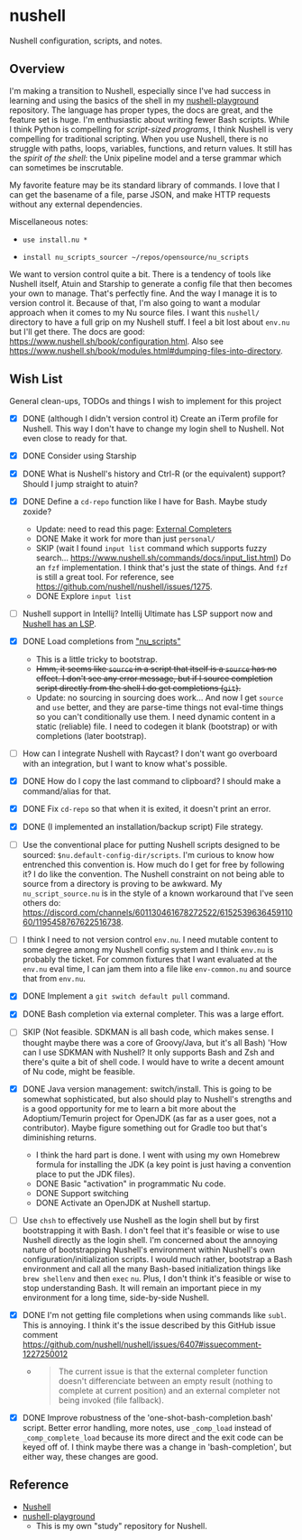 # nushell

Nushell configuration, scripts, and notes.


## Overview

I'm making a transition to Nushell, especially since I've had success in learning and using the basics of the shell in
my [nushell-playground](https://github.com/dgroomes/nushell-playground) repository. The language has proper types, the
docs are great, and the feature set is huge. I'm enthusiastic about writing fewer Bash scripts. While I think Python is
compelling for *script-sized programs*, I think Nushell is very compelling for traditional scripting. When you use
Nushell, there is no struggle with paths, loops, variables, functions, and return values. It still has the *spirit of the
shell*: the Unix pipeline model and a terse grammar which can sometimes be inscrutable.

My favorite feature may be its standard library of commands. I love that I can get the basename of a file, parse JSON,
and make HTTP requests without any external dependencies.

Miscellaneous notes:

* ```text
  use install.nu *
  ```
* ```text
  install nu_scripts_sourcer ~/repos/opensource/nu_scripts
  ```

We want to version control quite a bit. There is a tendency of tools like Nushell itself, Atuin and Starship to generate
a config file that then becomes your own to manage. That's perfectly fine. And the way I manage it is to version control
it. Because of that, I'm also going to want a modular approach when it comes to my Nu source files. I want this `nushell/`
directory to have a full grip on my Nushell stuff. I feel a bit lost about `env.nu` but I'll get there. The docs are
good: <https://www.nushell.sh/book/configuration.html>. Also see <https://www.nushell.sh/book/modules.html#dumping-files-into-directory>.


## Wish List

General clean-ups, TODOs and things I wish to implement for this project

* [x] DONE (although I didn't version control it) Create an iTerm profile for Nushell. This way I don't have to change my login shell to Nushell. Not even close to
  ready for that.
* [x] DONE Consider using Starship
* [x] DONE What is Nushell's history and Ctrl-R (or the equivalent) support? Should I jump straight to atuin?
* [x] DONE Define a `cd-repo` function like I have for Bash. Maybe study zoxide?
   * Update: need to read this page: [External Completers](https://www.nushell.sh/cookbook/external_completers.html)
   * DONE Make it work for more than just `personal/`
   * SKIP (wait I found `input list` command which supports fuzzy search... <https://www.nushell.sh/commands/docs/input_list.html>) Do an `fzf` implementation. I think that's just the state of things. And `fzf` is still a great tool. For
     reference, see <https://github.com/nushell/nushell/issues/1275>.
   * DONE Explore `input list`
* [ ] Nushell support in Intellij? Intellij Ultimate has LSP support now and [Nushell has an LSP](https://github.com/nushell/nushell/tree/main/crates/nu-lsp).
* [x] DONE Load completions from ["nu_scripts"](https://github.com/nushell/nu_scripts/tree/4eab7ea772f0a288c99a79947dd332efc1884315/custom-completions)
   * This is a little tricky to bootstrap.
   * ~~Hmm, it seems like `source` in a script that itself is a `source` has no effect. I don't see any error message, but
     if I source completion script directly from the shell I do get completions (`git`).~~
   * Update: no sourcing in sourcing does work... And now I get `source` and `use` better, and they are parse-time
     things not eval-time things so you can't conditionally use them. I need dynamic content in a static (reliable) file.
     I need to codegen it blank (bootstrap) or with completions (later bootstrap).
* [ ] How can I integrate Nushell with Raycast? I don't want go overboard with an integration, but I want to know what's
  possible.
* [x] DONE How do I copy the last command to clipboard? I should make a command/alias for that.
* [x] DONE Fix `cd-repo` so that when it is exited, it doesn't print an error.
* [x] DONE (I implemented an installation/backup script) File strategy.
* [ ] Use the conventional place for putting Nushell scripts designed to be sourced: `$nu.default-config-dir/scripts`.
  I'm curious to know how entrenched this convention is. How much do I get for free by following it? I do like the
  convention. The Nushell constraint on not being able to source from a directory is proving to be awkward. My `nu_script_source.nu`
  is in the style of a known workaround that I've seen others do: <https://discord.com/channels/601130461678272522/615253963645911060/1195458767622516738>.
* [ ] I think I need to not version control `env.nu`. I need mutable content to some degree among my Nushell config
  system and I think `env.nu` is probably the ticket. For common fixtures that I want evaluated at the `env.nu` eval
  time, I can jam them into a file like `env-common.nu` and source that from `env.nu`.
* [x] DONE Implement a `git switch default pull` command.
* [x] DONE Bash completion via external completer. This was a large effort.
* [ ] SKIP (Not feasible. SDKMAN is all bash code, which makes sense. I thought maybe there was a core of Groovy/Java, but it's all Bash) 'How can I use SDKMAN with Nushell? It only supports Bash and Zsh and there's quite a bit of shell code. I would have
  to write a decent amount of Nu code, might be feasible.
* [x] DONE Java version management: switch/install. This is going to be somewhat sophisticated, but also should play to Nushell's
  strengths and is a good opportunity for me to learn a bit more about the Adoptium/Temurin project for OpenJDK (as far as
  a user goes, not a contributor). Maybe figure something out for Gradle too but that's diminishing returns.
   * I think the hard part is done. I went with using my own Homebrew formula for installing the JDK (a key point is
     just having a convention place to put the JDK files).
   * DONE Basic "activation" in programmatic Nu code.
   * DONE Support switching
   * DONE Activate an OpenJDK at Nushell startup. 
* [ ] Use `chsh` to effectively use Nushell as the login shell but by first bootstrapping it with Bash. I don't feel
  that it's feasible or wise to use Nushell directly as the login shell. I'm concerned about the annoying nature of
  bootstrapping Nushell's environment within Nushell's own configuration/initialization scripts. I would much rather,
  bootstrap a Bash environment and call all the many Bash-based initialization things like `brew shellenv` and then `exec`
  `nu`. Plus, I don't think it's feasible or wise to stop understanding Bash. It will remain an important piece in my
  environment for a long time, side-by-side Nushell.
* [x] DONE I'm not getting file completions when using commands like `subl`. This is annoying. I think it's the issue
  described by this GitHub issue comment <https://github.com/nushell/nushell/issues/6407#issuecomment-1227250012>
  * > The current issue is that the external completer function doesn't differenciate between an empty result (nothing to complete at current position) and an external completer not being invoked (file fallback).
* [x] DONE Improve robustness of the 'one-shot-bash-completion.bash' script. Better error handling, more notes,
  use `_comp_load` instead of `_comp_complete_load` because its more direct and the exit code can be keyed off of. I
  think maybe there was a change in 'bash-completion', but either way, these changes are good.


## Reference

* [Nushell](https://www.nushell.sh)
* [nushell-playground](https://github.com/dgroomes/nushell-playground)
  * This is my own "study" repository for Nushell. 
